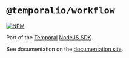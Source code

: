 # `@temporalio/workflow`

[![NPM](https://img.shields.io/npm/v/@temporalio/workflow?style=for-the-badge)](https://www.npmjs.com/package/@temporalio/workflow)

Part of the [Temporal](https://temporal.io) [NodeJS SDK](https://www.npmjs.com/package/temporalio).

See documentation on the [documentation site](https://docs.temporal.io/docs/node/introduction).
